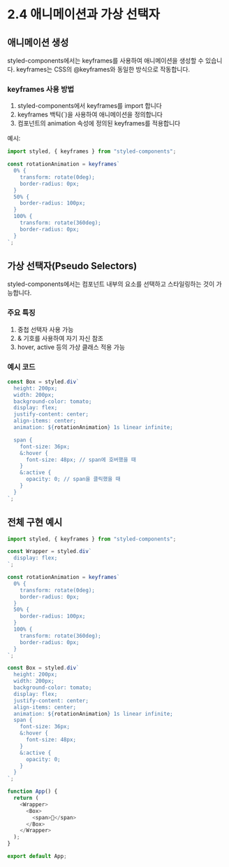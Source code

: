 # 2.4 애니메이션과 가상 선택자

## 애니메이션 생성

styled-components에서는 keyframes를 사용하여 애니메이션을 생성할 수 있습니다. keyframes는 CSS의 @keyframes와 동일한 방식으로 작동합니다.

### keyframes 사용 방법

1. styled-components에서 keyframes를 import 합니다
2. keyframes 백틱(`)을 사용하여 애니메이션을 정의합니다
3. 컴포넌트의 animation 속성에 정의된 keyframes를 적용합니다

예시:

```js
import styled, { keyframes } from "styled-components";

const rotationAnimation = keyframes`
  0% {
    transform: rotate(0deg);
    border-radius: 0px;
  }
  50% {
    border-radius: 100px;
  }
  100% {
    transform: rotate(360deg);
    border-radius: 0px;
  }
`;
```

## 가상 선택자(Pseudo Selectors)

styled-components에서는 컴포넌트 내부의 요소를 선택하고 스타일링하는 것이 가능합니다.

### 주요 특징

1. 중첩 선택자 사용 가능
2. & 기호를 사용하여 자기 자신 참조
3. hover, active 등의 가상 클래스 적용 가능

### 예시 코드

```js
const Box = styled.div`
  height: 200px;
  width: 200px;
  background-color: tomato;
  display: flex;
  justify-content: center;
  align-items: center;
  animation: ${rotationAnimation} 1s linear infinite;

  span {
    font-size: 36px;
    &:hover {
      font-size: 48px; // span에 호버했을 때
    }
    &:active {
      opacity: 0; // span을 클릭했을 때
    }
  }
`;
```

## 전체 구현 예시

```js
import styled, { keyframes } from "styled-components";

const Wrapper = styled.div`
  display: flex;
`;

const rotationAnimation = keyframes`
  0% {
    transform: rotate(0deg);
    border-radius: 0px;
  }
  50% {
    border-radius: 100px;
  }
  100% {
    transform: rotate(360deg);
    border-radius: 0px;
  }
`;

const Box = styled.div`
  height: 200px;
  width: 200px;
  background-color: tomato;
  display: flex;
  justify-content: center;
  align-items: center;
  animation: ${rotationAnimation} 1s linear infinite;
  span {
    font-size: 36px;
    &:hover {
      font-size: 48px;
    }
    &:active {
      opacity: 0;
    }
  }
`;

function App() {
  return (
    <Wrapper>
      <Box>
        <span>🤩</span>
      </Box>
    </Wrapper>
  );
}

export default App;
```
